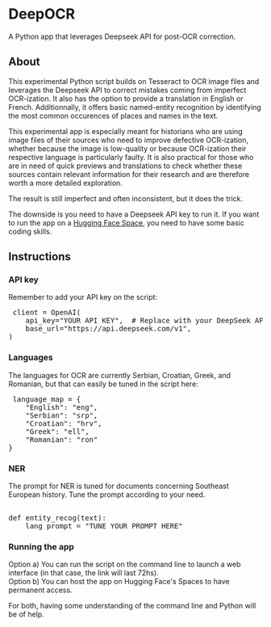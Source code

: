 # DeepOCR
A Python app that leverages Deepseek API for post-OCR correction.

## About
This experimental Python script builds on Tesseract to OCR image files and leverages the Deepseek API to correct mistakes coming from imperfect OCR-ization. It also has the option to provide a translation in English or French. Additionnally, it offers basic named-entity recognition by identifying the most common occurences of places and names in the text.

This experimental app is especially meant for historians who are using image files of their sources who need to improve defective OCR-ization, whether because the image is low-quality or because OCR-ization their respective language is particularly faulty. It is also practical for those who are in need of quick previews and translations to check whether these sources contain relevant information for their research and are therefore worth a more detailed exploration. 

The result is still imperfect and often inconsistent, but it does the trick. 

The downside is you need to have a Deepseek API key to run it. If you want to run the app on a [Hugging Face Space](https://huggingface.co/spaces), you need to have some basic coding skills. 

## Instructions 

### API key 

Remember to add your API key on the script:

<pre> client = OpenAI(
    api_key="YOUR API KEY",  # Replace with your DeepSeek API key
    base_url="https://api.deepseek.com/v1",
) </pre>

### Languages 
The languages for OCR are currently Serbian, Croatian, Greek, and Romanian, but that can easily be tuned in the script here:

<pre> language_map = {
    "English": "eng",
    "Serbian": "srp",
    "Croatian": "hrv",
    "Greek": "ell",
    "Romanian": "ron"
}
</pre>

### NER

The prompt for NER is tuned for documents concerning Southeast European history. Tune the prompt according to your need.

<pre> 
def entity_recog(text):
    lang_prompt = "TUNE YOUR PROMPT HERE"
</pre>

### Running the app

Option a) You can run the script on the command line to launch a web interface (in that case, the link will last 72hs). <br /> 
Option b) You can host the app on Hugging Face's Spaces to have permanent access.<br />

For both, having some understanding of the command line and Python will be of help.


